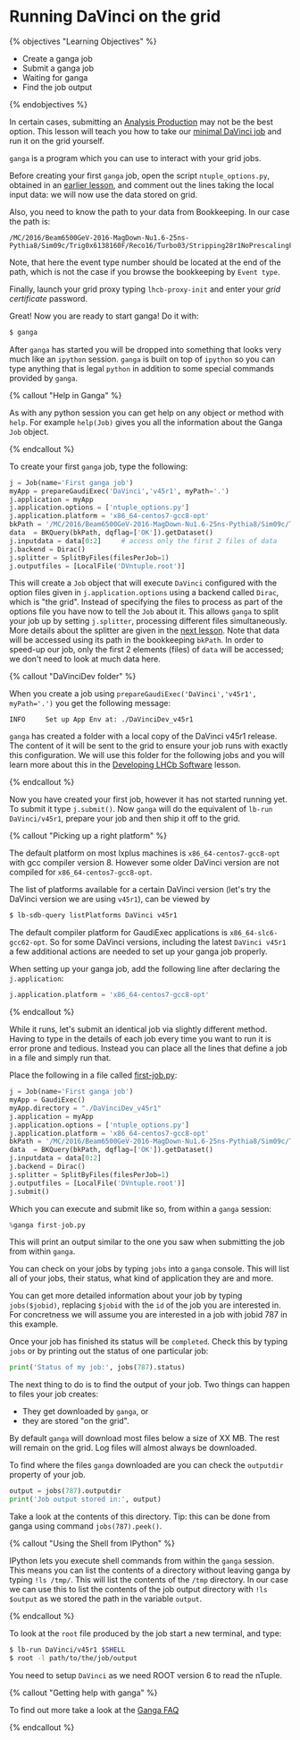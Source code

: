 # Running DaVinci on the grid

{% objectives "Learning Objectives" %}

* Create a ganga job
* Submit a ganga job
* Waiting for ganga
* Find the job output

{% endobjectives %} 

In certain cases, submitting an [Analysis Production](analysis-productions) may not be the best option.
This lesson will teach you how to take our [minimal DaVinci
job](minimal-dv-job) and run it on the grid yourself.

`ganga` is a program which you can use to interact with your grid
jobs. 

Before creating your first `ganga` job, open the script `ntuple_options.py`, obtained in an [earlier lesson](minimal-dv-job), and comment out the lines taking the local input data: we will now use the data stored on grid.

Also, you need to know the path to your data from Bookkeeping.
In our case the path is:
```
/MC/2016/Beam6500GeV-2016-MagDown-Nu1.6-25ns-Pythia8/Sim09c/Trig0x6138160F/Reco16/Turbo03/Stripping28r1NoPrescalingFlagged/27163002/ALLSTREAMS.DST
```
Note, that here the event type number should be located at the end of the path, which is not the case if you browse the bookkeeping by `Event type`.

Finally, launch your grid proxy typing `lhcb-proxy-init` and enter your *grid certificate* password. 

Great! Now you are ready to start ganga! Do it with:

```bash
$ ganga
```

After `ganga` has started you will be dropped into something that
looks very much like an `ipython` session. `ganga` is built on top of
`ipython` so you can type anything that is legal `python` in addition
to some special commands provided by `ganga`.


{% callout "Help in Ganga" %}

As with any python session you can get help on any object or method with `help`. For example `help(Job)` gives you all the information about the Ganga `Job` object.

{% endcallout %}

To create your first `ganga` job, type the following:

```python
j = Job(name='First ganga job')
myApp = prepareGaudiExec('DaVinci','v45r1', myPath='.')
j.application = myApp
j.application.options = ['ntuple_options.py']
j.application.platform = 'x86_64-centos7-gcc8-opt'
bkPath = '/MC/2016/Beam6500GeV-2016-MagDown-Nu1.6-25ns-Pythia8/Sim09c/Trig0x6138160F/Reco16/Turbo03/Stripping28r1NoPrescalingFlagged/27163002/ALLSTREAMS.DST'
data  = BKQuery(bkPath, dqflag=['OK']).getDataset()
j.inputdata = data[0:2]     # access only the first 2 files of data
j.backend = Dirac()
j.splitter = SplitByFiles(filesPerJob=1)
j.outputfiles = [LocalFile('DVntuple.root')]
```

This will create a `Job` object that will execute `DaVinci` configured 
with the option files given in `j.application.options` using a
backend called `Dirac`, which is "the grid". Instead of specifying the
files to process as part of the options file you have now to tell the
`Job` about it. This allows `ganga` to split your job up by setting `j.splitter`,
processing different files simultaneously. More details about the splitter are given in the [next lesson](split-jobs). Note that data will be accessed using its path in the bookkeeping `bkPath`. In order to speed-up our job, only the first 2 elements (files) of `data` will be accessed; we don't need to look at much data here. 

{% callout "DaVinciDev folder" %}

When you create a job using `prepareGaudiExec('DaVinci','v45r1', myPath='.')`
you get the following message:
```
INFO     Set up App Env at: ./DaVinciDev_v45r1
```
`ganga` has created a folder with a local copy of the DaVinci v45r1 release.
The content of it will be sent to the grid to ensure your job runs with 
exactly this configuration.
We will use this folder for the following jobs and you will learn more about
this in the [Developing LHCb Software](lhcb-dev) lesson.

{% endcallout %} 

Now you have created your first job, however it has not started
running yet. To submit it type `j.submit()`. Now `ganga` will do the
equivalent of `lb-run DaVinci/v45r1`, prepare your job and then
ship it off to the grid.

{% callout "Picking up a right platform" %}

The default platform on most lxplus machines is `x86_64-centos7-gcc8-opt` with gcc compiler version 8.
However some older DaVinci version are not compiled for `x86_64-centos7-gcc8-opt`.

The list of platforms available for a certain DaVinci version (let's try the DaVinci version we are using `v45r1`), can be viewed by
```bash
$ lb-sdb-query listPlatforms DaVinci v45r1
```
The default compiler platform for GaudiExec applications is `x86_64-slc6-gcc62-opt`.
So for some DaVinci versions, including the latest `DaVinci v45r1` a few additional actions are needed to set up your ganga job properly.

When setting up your ganga job, add the following line after declaring the `j.application`:
```python
j.application.platform = 'x86_64-centos7-gcc8-opt'
```

{% endcallout %}

While it runs, let's submit an identical job via slightly different
method. Having to type in the details of each job every time you want
to run it is error prone and tedious. Instead you can place all the
lines that define a job in a file and simply run that.

Place the following in a file called [first-job.py](code/davinci-grid/first-job.py):

```python
j = Job(name='First ganga job')
myApp = GaudiExec()
myApp.directory = "./DaVinciDev_v45r1"
j.application = myApp
j.application.options = ['ntuple_options.py']
j.application.platform = 'x86_64-centos7-gcc8-opt'
bkPath = '/MC/2016/Beam6500GeV-2016-MagDown-Nu1.6-25ns-Pythia8/Sim09c/Trig0x6138160F/Reco16/Turbo03/Stripping28r1NoPrescalingFlagged/27163002/ALLSTREAMS.DST'
data  = BKQuery(bkPath, dqflag=['OK']).getDataset()
j.inputdata = data[0:2]
j.backend = Dirac()
j.splitter = SplitByFiles(filesPerJob=1)
j.outputfiles = [LocalFile('DVntuple.root')]
j.submit()
```

Which you can execute and submit like so, from within a `ganga`
session:

```python
%ganga first-job.py
```

This will print an output similar to the one you saw when submitting the job from within
`ganga`.

You can check on your jobs by typing `jobs` into a `ganga`
console. This will list all of your jobs, their status, what kind of
application they are and more.

You can get more detailed information about your job by typing
`jobs($jobid)`, replacing `$jobid` with the `id` of the job you are
interested in. For concretness we will assume you are interested in
a job with jobid 787 in this example.

Once your job has finished its status will be `completed`. Check this
by typing `jobs` or by printing out the status of one particular job:

```python
print('Status of my job:', jobs(787).status)
```

The next thing to do is to find the output of your job. Two things can
happen to files your job creates:

* They get downloaded by `ganga`, or
* they are stored "on the grid".

By default `ganga` will download most files below a size of XX MB. The
rest will remain on the grid. Log files will almost always be downloaded.

To find where the files `ganga` downloaded are you can check the `outputdir`
property of your job.

```python
output = jobs(787).outputdir
print('Job output stored in:', output)
```

Take a look at the contents of this directory.
Tip: this can be done from ganga using command `jobs(787).peek()`.

{% callout "Using the Shell from IPython" %}

IPython lets you execute shell commands from within the `ganga` session.
This means you can list the contents of a directory without leaving ganga
by typing `!ls /tmp/`. This will list the contents of the `/tmp` directory.
In our case we can use this to list the contents of the job output directory
with `!ls $output` as we stored the path in the variable `output`.

{% endcallout %} 

To look at the `root` file produced by the job start a new terminal, and
type:

```bash
$ lb-run DaVinci/v45r1 $SHELL
$ root -l path/to/the/job/output
```

You need to setup `DaVinci` as we need ROOT version 6 to read the nTuple.

{% callout "Getting help with ganga" %}

To find out more take a look at the [Ganga 
FAQ](https://twiki.cern.ch/twiki/bin/view/LHCb/FAQ/GangaLHCbFAQ)

{% endcallout %} 
